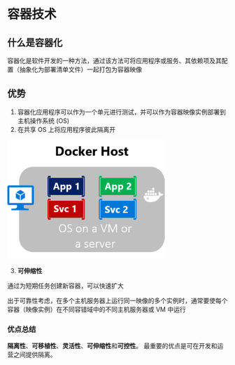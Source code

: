 # 容器技术

## 什么是容器化

容器化是软件开发的一种方法，通过该方法可将应用程序或服务、其依赖项及其配置（抽象化为部署清单文件）一起打包为容器映像

## 优势

1. 容器化应用程序可以作为一个单元进行测试，并可以作为容器映像实例部署到主机操作系统 (OS)
2. 在共享 OS 上将应用程序彼此隔离开

![在一个容器主机上运行多个容器](images/2023-01-17-07-44-21.png)

3. **可伸缩性**

通过为短期任务创建新容器，可以快速扩大

出于可靠性考虑，在多个主机服务器上运行同一映像的多个实例时，通常要使每个容器（映像实例）在不同容错域中的不同主机服务器或 VM 中运行

### 优点总结

**隔离性**、**可移植性**、**灵活性**、**可伸缩性**和**可控性**。 最重要的优点是可在开发和运营之间提供隔离。
